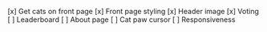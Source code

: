 [x] Get cats on front page
[x] Front page styling
[x] Header image
[x] Voting
[ ] Leaderboard
[ ] About page
[ ] Cat paw cursor
[ ] Responsiveness